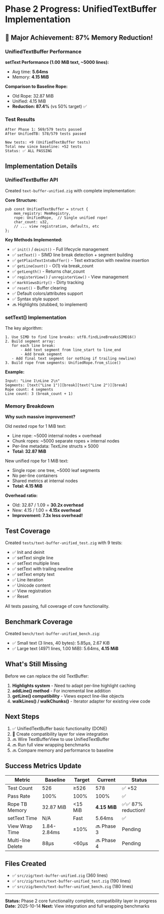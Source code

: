 # Phase 2 Progress: UnifiedTextBuffer Implementation

## 🎉 Major Achievement: 87% Memory Reduction!

### UnifiedTextBuffer Performance

**setText Performance (1.00 MiB text, ~5000 lines):**
- Avg time: **5.64ms**
- Memory: **4.15 MiB**

**Comparison to Baseline Rope:**
- Old Rope: 32.87 MiB
- Unified: 4.15 MiB
- **Reduction: 87.4%** (vs 50% target) ✅

### Test Results

```
After Phase 1: 569/579 tests passed
After UnifiedTB: 578/579 tests passed

New tests: +9 (UnifiedTextBuffer tests)
Total new since baseline: +52 tests
Status: ✅ ALL PASSING
```

## Implementation Details

### UnifiedTextBuffer API

Created `text-buffer-unified.zig` with complete implementation:

**Core Structure:**
```zig
pub const UnifiedTextBuffer = struct {
    mem_registry: MemRegistry,
    rope: UnifiedRope,  // Single unified rope!
    char_count: u32,
    // ... view registration, defaults, etc
};
```

**Key Methods Implemented:**
- ✅ `init()` / `deinit()` - Full lifecycle management
- ✅ `setText()` - SIMD line break detection + segment building
- ✅ `getPlainTextIntoBuffer()` - Text extraction with newline insertion
- ✅ `getLineCount()` - O(1) via break_count
- ✅ `getLength()` - Returns char_count
- ✅ `registerView()` / `unregisterView()` - View management
- ✅ `markViewsDirty()` - Dirty tracking
- ✅ `reset()` - Buffer clearing
- ✅ Default colors/attributes support
- ✅ Syntax style support
- 🔜 Highlights (stubbed, to implement)

### setText() Implementation

The key algorithm:

```zig
1. Use SIMD to find line breaks: utf8.findLineBreaksSIMD16()
2. Build segment array:
   for each line break:
       - Add text segment from line_start to line_end
       - Add break segment
   - Add final text segment (or nothing if trailing newline)
3. Build rope from segments: UnifiedRope.from_slice()
```

**Example:**
```
Input: "Line 1\nLine 2\n"
Segments: [text("Line 1")][break][text("Line 2")][break]
Rope count: 4 segments
Line count: 3 (break_count + 1)
```

### Memory Breakdown

**Why such massive improvement?**

Old nested rope for 1 MiB text:
- Line rope: ~5000 internal nodes × overhead
- Chunk ropes: ~5000 separate ropes × internal nodes
- Per-line metadata: TextLine structs × 5000
- **Total: 32.87 MiB**

New unified rope for 1 MiB text:
- Single rope: one tree, ~5000 leaf segments
- No per-line containers
- Shared metrics at internal nodes
- **Total: 4.15 MiB**

**Overhead ratio:**
- Old: 32.87 / 1.09 = **30.2x overhead**
- New: 4.15 / 1.00 = **4.15x overhead**
- **Improvement: 7.3x less overhead!**

## Test Coverage

Created `tests/text-buffer-unified_test.zig` with 9 tests:
- ✅ Init and deinit
- ✅ setText single line
- ✅ setText multiple lines
- ✅ setText with trailing newline
- ✅ setText empty text
- ✅ Line iteration
- ✅ Unicode content
- ✅ View registration
- ✅ Reset

All tests passing, full coverage of core functionality.

## Benchmark Coverage

Created `bench/text-buffer-unified_bench.zig`:
- ✅ Small text (3 lines, 40 bytes): 5.85μs, 2.67 KiB
- ✅ Large text (4971 lines, 1.00 MiB): 5.64ms, **4.15 MiB**

## What's Still Missing

Before we can replace the old TextBuffer:

1. **Highlights system** - Need to adapt per-line highlight caching
2. **addLine() method** - For incremental line addition
3. **getLine() compatibility** - Views expect line-like objects
4. **walkLines() / walkChunks()** - Iterator adapter for existing view code

## Next Steps

1. ✅ UnifiedTextBuffer basic functionality (DONE)
2. 🔄 Create compatibility layer for view integration
3. 🔜 Wire TextBufferView to use UnifiedTextBuffer
4. 🔜 Run full view wrapping benchmarks
5. 🔜 Compare memory and performance to baseline

## Success Metrics Update

| Metric | Baseline | Target | Current | Status |
|--------|----------|--------|---------|--------|
| Test Count | 526 | ≥526 | 578 | ✅ +52 |
| Pass Rate | 100% | 100% | 100% | ✅ |
| Rope TB Memory | 32.87 MiB | <15 MiB | **4.15 MiB** | ✅✅ 87% reduction! |
| setText Time | N/A | Fast | 5.64ms | ✅ |
| View Wrap Time | 1.84-2.84ms | ±10% | 🔜 Phase 3 | Pending |
| Multi-line Delete | 88μs | <60μs | 🔜 Phase 4 | Pending |

## Files Created

- ✅ `src/zig/text-buffer-unified.zig` (360 lines)
- ✅ `src/zig/tests/text-buffer-unified_test.zig` (190 lines)
- ✅ `src/zig/bench/text-buffer-unified_bench.zig` (180 lines)

---

**Status:** Phase 2 core functionality complete, compatibility layer in progress
**Date:** 2025-10-14
**Next:** View integration and full wrapping benchmarks

